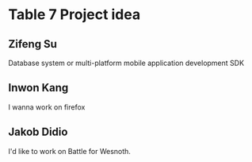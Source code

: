 # Table 7 Project idea

## Zifeng Su

Database system or multi-platform mobile application development SDK

## Inwon Kang

I wanna work on firefox

## Jakob Didio

I'd like to work on Battle for Wesnoth.
